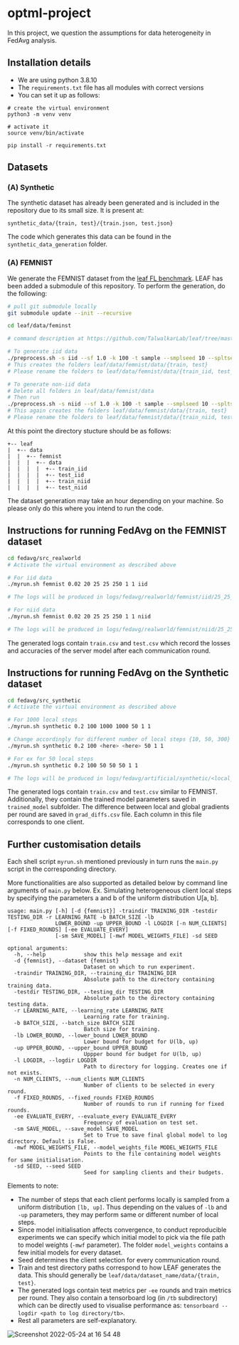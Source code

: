 # optml-project
In this project, we question the assumptions for data heterogeneity in FedAvg analysis.

## Installation details

- We are using python 3.8.10
- The `requirements.txt` file has all modules with correct versions
- You can set it up as follows:

```
# create the virtual environment
python3 -m venv venv

# activate it
source venv/bin/activate

pip install -r requirements.txt
```

## Datasets
### (A) Synthetic
The synthetic dataset has already been generated and is included in the repository due to its small size. It is present at:

```
synthetic_data/{train, test}/{train.json, test.json}
```

The code which generates this data can be found in the `synthetic_data_generation` folder.
### (A) FEMNIST
We generate the FEMNIST dataset from the [leaf FL benchmark](https://github.com/TalwalkarLab/leaf). LEAF has been added a submodule of this repository. To perform the generation, do the following:

```bash
# pull git submodule locally
git submodule update --init --recursive

cd leaf/data/feminst

# command description at https://github.com/TalwalkarLab/leaf/tree/master/data/femnist

# To generate iid data
./preprocess.sh -s iid --sf 1.0 -k 100 -t sample --smplseed 10 --spltseed 10
# This creates the folders leaf/data/femnist/data/{train, test}
# Please rename the folders to leaf/data/femnist/data/{train_iid, test_iid} to be able to run the generation again for non-iid data

# To generate non-iid data
# Delete all folders in leaf/data/femnist/data
# Then run
./preprocess.sh -s niid --sf 1.0 -k 100 -t sample --smplseed 10 --spltseed 10
# This again creates the folders leaf/data/femnist/data/{train, test}
# Please rename the folders to leaf/data/femnist/data/{train_niid, test_niid}
```

At this point the directory stucture should be as follows:
```
+-- leaf
|  +-- data
|  |  +-- femnist
|  |  |  +-- data
|  |  |  |  +-- train_iid
|  |  |  |  +-- test_iid
|  |  |  |  +-- train_niid
|  |  |  |  +-- test_niid
```
The dataset generation may take an hour depending on your machine. So please only do this where you intend to run the code.

## Instructions for running FedAvg on the FEMNIST dataset

```bash
cd fedavg/src_realworld
# Activate the virtual environment as described above

# For iid data
./myrun.sh femnist 0.02 20 25 25 250 1 1 iid

# The logs will be produced in logs/fedavg/realworld/femnist/iid/25_25_lr0.02/r1 directory

# For niid data
./myrun.sh femnist 0.02 20 25 25 250 1 1 niid

# The logs will be produced in logs/fedavg/realworld/femnist/niid/25_25_lr0.02/r1 directory
```
The generated logs contain `train.csv` and `test.csv` which record the losses and accuracies of the server model after each communication round.

## Instructions for running FedAvg on the Synthetic dataset

```bash
cd fedavg/src_synthetic
# Activate the virtual environment as described above

# For 1000 local steps
./myrun.sh synthetic 0.2 100 1000 1000 50 1 1

# Change accordingly for different number of local steps {10, 50, 300}
./myrun.sh synthetic 0.2 100 <here> <here> 50 1 1

# For ex for 50 local steps
./myrun.sh synthetic 0.2 100 50 50 50 1 1

# The logs will be produced in logs/fedavg/artificial/synthetic/<local_step>_<local_step>_lr0.2/r1 directory
```

The generated logs contain `train.csv` and `test.csv` similar to FEMNIST. Additionally, they contain the trained model parameters saved in `trained_model` subfolder. The difference between local and global gradients per round are saved in `grad_diffs.csv` file. Each column in this file corresponds to one client.

## Further customisation details

Each shell script `myrun.sh` mentioned previously in turn runs the `main.py` script in the corresponding directory. 

More functionalities are also supported as detailed below by command line arguments of `main.py` below. Ex. Simulating heterogeneous client local steps by specifying the parameters a and b of the uniform distribution U[a, b].

```
usage: main.py [-h] [-d {femnist}] -traindir TRAINING_DIR -testdir TESTING_DIR -r LEARNING_RATE -b BATCH_SIZE -lb
               LOWER_BOUND -up UPPER_BOUND -l LOGDIR [-n NUM_CLIENTS] [-f FIXED_ROUNDS] [-ee EVALUATE_EVERY]
               [-sm SAVE_MODEL] [-mwf MODEL_WEIGHTS_FILE] -sd SEED

optional arguments:
  -h, --help            show this help message and exit
  -d {femnist}, --dataset {femnist}
                        Dataset on which to run experiment.
  -traindir TRAINING_DIR, --training_dir TRAINING_DIR
                        Absolute path to the directory containing training data.
  -testdir TESTING_DIR, --testing_dir TESTING_DIR
                        Absolute path to the directory containing testing data.
  -r LEARNING_RATE, --learning_rate LEARNING_RATE
                        Learning rate for training.
  -b BATCH_SIZE, --batch_size BATCH_SIZE
                        Batch size for training.
  -lb LOWER_BOUND, --lower_bound LOWER_BOUND
                        Lower bound for budget for U(lb, up)
  -up UPPER_BOUND, --upper_bound UPPER_BOUND
                        Uppper bound for budget for U(lb, up)
  -l LOGDIR, --logdir LOGDIR
                        Path to directory for logging. Creates one if not exists.
  -n NUM_CLIENTS, --num_clients NUM_CLIENTS
                        Number of clients to be selected in every round.
  -f FIXED_ROUNDS, --fixed_rounds FIXED_ROUNDS
                        Number of rounds to run if running for fixed rounds.
  -ee EVALUATE_EVERY, --evaluate_every EVALUATE_EVERY
                        Frequency of evaluation on test set.
  -sm SAVE_MODEL, --save_model SAVE_MODEL
                        Set to True to save final global model to log directory. Default is False.
  -mwf MODEL_WEIGHTS_FILE, --model_weights_file MODEL_WEIGHTS_FILE
                        Points to the file containing model weights for same initialisation.
  -sd SEED, --seed SEED
                        Seed for sampling clients and their budgets.
```

Elements to note:
- The number of steps that each client performs locally is sampled from a uniform distribution `[lb, up]`. Thus depending on the values of `-lb` and `-up` parameters, they may perform same or different number of local steps.
- Since model initialisation affects convergence, to conduct reproducible experiments we can specify which initial model to pick via the file path to model weights (`-mwf` parameter). The folder `model_weights` contains a few initial models for every dataset.
- Seed determines the client selection for every communication round.
- Train and test directory paths correspond to how LEAF generates the data. This should generally be `leaf/data/dataset_name/data/{train, test}`.
- The generated logs contain test metrics per `-ee` rounds and train metrics per round. They also contain a tensorboard log (in `/tb` subdirectory) which can be directly used to visualise performance as: `tensorboard --logdir <path to log directory/tb>`.
- Rest all parameters are self-explanatory. 

![Screenshot 2022-05-24 at 16 54 48](https://user-images.githubusercontent.com/24961068/170066838-b7eaaaea-090c-42a5-b106-103f4d611e7f.png)

